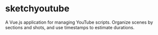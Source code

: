 # sketchyoutube
A Vue.js application for managing YouTube scripts. Organize scenes by sections and shots, and use timestamps to estimate durations. 
